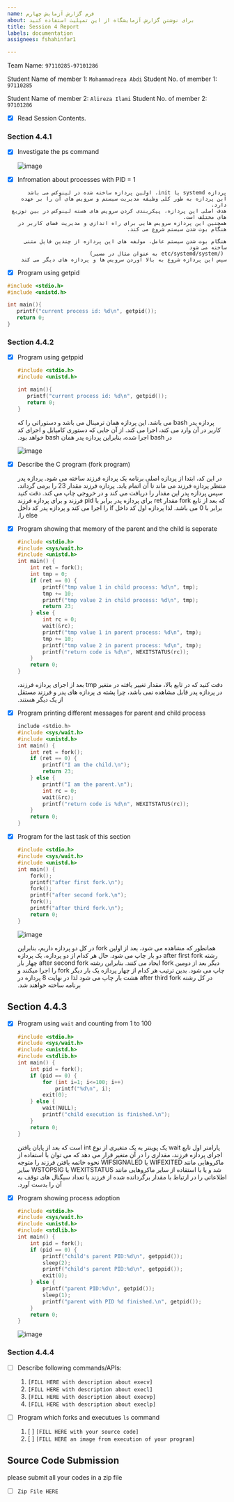 ```yaml
---
name: فرم گزارش آزمایش چهارم
about: برای نوشتن گزارش آزمایشگاه از این تمپلیت استفاده کنید
title: Session 4 Report
labels: documentation
assignees: fshahinfar1

---
```


Team Name: `97110285-97101286`

Student Name of member 1: `Mohammadreza Abdi`
Student No. of member 1: `97110285`

Student Name of member 2: `Alireza Ilami`
Student No. of member 2: `97101286`

- [x] Read Session Contents.

### Section 4.4.1
- [x] Investigate the ps command
    
    ![image](https://user-images.githubusercontent.com/45341111/128358902-9bf2cbe6-f853-4459-a79d-8af64f3a97a0.png)
    
- [x] Infromation about processes with PID = 1
    
<div dir="rtl">
    
    پردازه systemd یا init، اولین پردازه ساخته شده در لینوکس می باشد
    این پردازه به طور کلی وظیفه مدیریت سیستم و سرویس های آن را بر عهده دارد.
    هدف اصلی این پردازه، پیکربندی کردن سرویس های هسته لینوکس در بین توزیع های مختلف است.
    همچنین این پردازه سرویس هایی برای راه اندازی و مدیریت فضای کاربر در هنگام بوت شدن سیستم شروع می کند.  
    
    هنگام بوت شدن سیستم عامل، مولفه های این پردازه از چندین فایل متنی ساخته می شود
     (/etc/systemd/system به عنوان مثال در مسیر) 
    سپس این پردازه شروع به بالا آوردن سرویس ها و پردازه های دیگر می کند
</div>

- [x] Program using getpid

```c 
#include <stdio.h>
#include <unistd.h>

int main(){
   printf("current process id: %d\n", getpid());
   return 0;
}
```

### Section 4.4.2


- [x] Program using getppid

    ```c 
    #include <stdio.h>
    #include <unistd.h>

    int main(){
       printf("current process id: %d\n", getpid());
       return 0;
    }
    ```
    <div dir="rtl">
   
   پردازه پدر
   bash
   می باشد.
   این پردازه همان ترمینال می باشد و دستوراتی را که کاربر در آن وارد می کند، اجرا می کند.
   از آن جایی که دستوری کامپایل و اجرای کد در
   bash 
   اجرا شده، بنابراین پردازه پدر همان 
   bash
   خواهد بود.     
   
    </div>
    
   ![image](https://user-images.githubusercontent.com/45341111/128375348-d30122e8-f6ee-425a-bc99-fc3a3492faec.png)

- [x] Describe the C program (fork program)
    <div dir="rtl">
    
    در این کد، ابتدا از پردازه اصلی برنامه یک پردازه فرزند ساخته می شود.
    پردازه پدر منتظر پردازه فرزند می ماند تا آن اتمام یابد.
     پردازه فرزند مقدار 23 را برمی گرداند. سپس پردازه پدر این مقدار را دریافت می کند و در خروجی چاپ می کند.
    دقت کنید که بعد از تابع
    fork
    مقدار
    ret
    برای پردازه پدر برابر با
    pid
    فرزند و برای پردازه فرزند برابر با 0 می باشد.
    لذا پردازه اول کد داخل 
    if
    را اجرا می کند و پردازه پدر کد داخل
    else
    را.
    
    </div>

- [x] Program showing that memory of the parent and the child is seperate
    
    ```c
    #include <stdio.h>
    #include <sys/wait.h>
    #include <unistd.h>
    int main() {
        int ret = fork();
        int tmp = 0;
        if (ret == 0) {
            printf("tmp value 1 in child process: %d\n", tmp);
            tmp += 10;
            printf("tmp value 2 in child process: %d\n", tmp);
            return 23;
        } else {
            int rc = 0;
            wait(&rc);
            printf("tmp value 1 in parent process: %d\n", tmp);
            tmp += 10;
            printf("tmp value 2 in parent process: %d\n", tmp);
            printf("return code is %d\n", WEXITSTATUS(rc));
        }
        return 0;
    }
    ```
   <div dir="rtl">
   دقت کنید که در تابع بالا، مقدار تغییر یافته در متغیر
    tmp
     بعد از اجرای پردازه فرزند، در پردازه پدر قابل مشاهده نمی باشد، چرا پشته ی پردازه های پدر و فرزند مستقل از یک دیگر هستند.
   </div>

- [x] Program printing different messages for parent and child process
    
    ```c
    include <stdio.h>
    #include <sys/wait.h>
    #include <unistd.h>
    int main() {
        int ret = fork();
        if (ret == 0) {
            printf("I am the child.\n");
            return 23;
        } else {
            printf("I am the parent.\n");
            int rc = 0;
            wait(&rc);
            printf("return code is %d\n", WEXITSTATUS(rc));
        }
        return 0;
    }
    ```

- [x] Program for the last task of this section
    
    ```c
    #include <stdio.h>
    #include <sys/wait.h>
    #include <unistd.h>
    int main() {
        fork();
        printf("after first fork.\n");
        fork();
        printf("after second fork.\n");
        fork();
        printf("after third fork.\n");
        return 0;
    }
    ```
    ![image](https://user-images.githubusercontent.com/45341111/128392132-e29c5b67-17bc-4edc-a247-b934a9d9899e.png)
    
    <div dir="rtl">
    
    همانطور که مشاهده می شود، بعد از اولین
    fork
    در کل دو پردازه داریم، بنابراین رشته
    after first fork
    دو بار چاپ می شود.
    حال هر کدام از دو پردازه، یک پردازه دیگر بعد از دومین 
    fork
    ایجاد می کنند. بنابراین رشته
    after second fork
    چهار بار چاپ می شود. بدین ترتیب هر کدام از چهار پردازه یک بار دیگر 
    fork
    را اجرا میکنند و در کل رشته
    after third fork
    هشت بار چاپ می شود لذا در نهایت 8 پردازه در برنامه ساخته خواهند شد.
    
    </div>

## Section 4.4.3

- [x] Program using `wait` and counting from 1 to 100
   
    ```c
    #include <stdio.h>
    #include <sys/wait.h>
    #include <unistd.h>
    #include <stdlib.h>
    int main() {
        int pid = fork();
        if (pid == 0) {
            for (int i=1; i<=100; i++)
                printf("%d\n", i);
            exit(0);
        } else {
            wait(NULL);
            printf("child execution is finished.\n");
        }
        return 0;
    }
    ```
    
   <div dir="rtl">
   پارامتر اول تابع
    wait
    یک پوینتر به یک متغیری از نوع 
    int
     است که بعد از پایان یافتن اجرای پردازه فرزند، مقداری را در آن متغیر قرار می دهد که می توان با استفاده از ماکروهایی مانند
    WIFEXITED
    یا 
    WIFSIGNALED
    نحوه خاتمه یافتن فرزند را متوجه شد و یا با استفاده از سایر ماکروهایی مانند
    WEXITSTATUS
    یا
    WSTOPSIG
    سایر اطلاعاتی را در ارتباط با مقدار برگردانده شده از فرزند یا تعداد سیگنال های توقف به آن را بدست آورد.
   </div>

- [x] Program showing process adoption
    
    ```c
    #include <stdio.h>
    #include <sys/wait.h>
    #include <unistd.h>
    #include <stdlib.h>
    int main() {
        int pid = fork();
        if (pid == 0) {
            printf("child's parent PID:%d\n", getppid());
            sleep(2);
            printf("child's parent PID:%d\n", getppid());
            exit(0);
        } else {
            printf("parent PID:%d\n", getpid());
            sleep(1);
            printf("parent with PID %d finished.\n", getpid());
        }
        return 0;
    }
    ```
    
    ![image](https://user-images.githubusercontent.com/45341111/128388086-5e1e93fe-afca-4c0b-a5fe-4e395f20093c.png)

### Section 4.4.4

- [ ] Describe following commands/APIs:
    1. `[FILL HERE with description about execv]`
    1. `[FILL HERE with description about execl]`
    1. `[FILL HERE with description about execvp]`
    1. `[FILL HERE with description about execlp]`

- [ ] Program which forks and executues `ls` command
    1. [ ] `[FILL HERE with your source code]`
    1. [ ] `[FILL HERE an image from execution of your program]`

## Source Code Submission

please submit all your codes in a zip file

 - [ ] `Zip File HERE`
